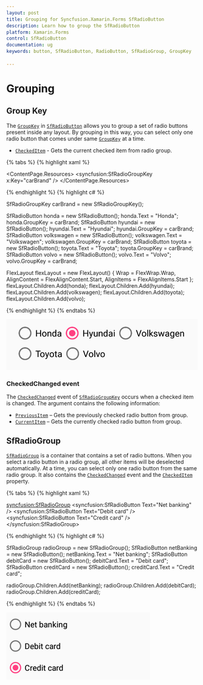 ```yaml
---
layout: post
title: Grouping for Syncfusion.Xamarin.Forms SfRadioButton
description: Learn how to group the SfRadioButton
platform: Xamarin.Forms
control: SfRadioButton
documentation: ug 
keywords: button, SfRadioButton, RadioButton, SfRadioGroup, GroupKey

---
```


# Grouping

## Group Key

The [`GroupKey`](https://help.syncfusion.com/cr/cref_files/xamarin/Syncfusion.Buttons.XForms~Syncfusion.XForms.Buttons.SfRadioButton~GroupKey.html) in [`SfRadioButton`](https://help.syncfusion.com/cr/xamarin/Syncfusion.Buttons.XForms~Syncfusion.XForms.Buttons.SfRadioButton.html) allows you to group a set of radio buttons present inside any layout. By grouping in this way, you can select only one radio button that comes under same [`GroupKey`](https://help.syncfusion.com/cr/cref_files/xamarin/Syncfusion.Buttons.XForms~Syncfusion.XForms.Buttons.SfRadioButton~GroupKey.html) at a time.

* [`CheckedItem`](https://help.syncfusion.com/cr/cref_files/xamarin/Syncfusion.Buttons.XForms~Syncfusion.XForms.Buttons.SfRadioGroupKey~CheckedItem.html) - Gets the current checked item from radio group.

{% tabs %}
{% highlight xaml %}

<ContentPage.Resources>
    <syncfusion:SfRadioGroupKey x:Key="carBrand" />
</ContentPage.Resources>

<FlexLayout Wrap="Wrap" AlignItems="Start" AlignContent="Start">
    <syncfusion:SfRadioButton Text="Honda" GroupKey="{StaticResource carBrand}"/>
    <syncfusion:SfRadioButton Text="Hyundai" GroupKey="{StaticResource carBrand}"/>
    <syncfusion:SfRadioButton Text="Volkswagen" GroupKey="{StaticResource carBrand}"/>
    <syncfusion:SfRadioButton Text="Toyota" GroupKey="{StaticResource carBrand}"/>
    <syncfusion:SfRadioButton Text="Volvo" GroupKey="{StaticResource carBrand}"/>
</FlexLayout>

{% endhighlight %}
{% highlight c# %}

SfRadioGroupKey carBrand = new SfRadioGroupKey();

SfRadioButton honda = new SfRadioButton();
honda.Text = "Honda";
honda.GroupKey = carBrand;
SfRadioButton hyundai = new SfRadioButton();
hyundai.Text = "Hyundai";
hyundai.GroupKey = carBrand;
SfRadioButton volkswagen = new SfRadioButton();
volkswagen.Text = "Volkswagen";
volkswagen.GroupKey = carBrand;
SfRadioButton toyota = new SfRadioButton();
toyota.Text = "Toyota";
toyota.GroupKey = carBrand;
SfRadioButton volvo = new SfRadioButton();
volvo.Text = "Volvo";
volvo.GroupKey = carBrand;

FlexLayout flexLayout = new FlexLayout()
{
    Wrap = FlexWrap.Wrap,
    AlignContent = FlexAlignContent.Start,
    AlignItems = FlexAlignItems.Start
};
flexLayout.Children.Add(honda);
flexLayout.Children.Add(hyundai);
flexLayout.Children.Add(volkswagen);
flexLayout.Children.Add(toyota);
flexLayout.Children.Add(volvo);

{% endhighlight %}
{% endtabs %}

![GroupKey support for SfRadioButton](Images/GroupKey.png)

### CheckedChanged event

The [`CheckedChanged`](https://help.syncfusion.com/cr/cref_files/xamarin/Syncfusion.Buttons.XForms~Syncfusion.XForms.Buttons.SfRadioGroupKey~CheckedChanged_EV.html) event of [`SfRadioGroupKey`](https://help.syncfusion.com/cr/cref_files/xamarin/Syncfusion.Buttons.XForms~Syncfusion.XForms.Buttons.SfRadioGroupKey.html) occurs when a checked item is changed. The argument contains the following information:

* [`PreviousItem`](https://help.syncfusion.com/cr/cref_files/xamarin/Syncfusion.Buttons.XForms~Syncfusion.XForms.Buttons.CheckedChangedEventArgs~PreviousItem.html) – Gets the previously checked radio button from group.
* [`CurrentItem`](https://help.syncfusion.com/cr/cref_files/xamarin/Syncfusion.Buttons.XForms~Syncfusion.XForms.Buttons.CheckedChangedEventArgs~CurrentItem.html) – Gets the currently checked radio button from group.

## SfRadioGroup

[`SfRadioGroup`](https://help.syncfusion.com/cr/xamarin/Syncfusion.Buttons.XForms~Syncfusion.XForms.Buttons.SfRadioGroup.html) is a container that contains a set of radio buttons. When you select a radio button in a radio group, all other items will be deselected automatically. At a time, you can select only one radio button from the same radio group. It also contains the [`CheckedChanged`](https://help.syncfusion.com/cr/cref_files/xamarin/Syncfusion.Buttons.XForms~Syncfusion.XForms.Buttons.SfRadioGroup~CheckedChanged_EV.html) event and the [`CheckedItem`](https://help.syncfusion.com/cr/cref_files/xamarin/Syncfusion.Buttons.XForms~Syncfusion.XForms.Buttons.SfRadioGroup~CheckedItem.html) property.

{% tabs %}
{% highlight xaml %}

<syncfusion:SfRadioGroup>
    <syncfusion:SfRadioButton Text="Net banking" />
    <syncfusion:SfRadioButton Text="Debit card" />
    <syncfusion:SfRadioButton Text="Credit card" />
</syncfusion:SfRadioGroup>

{% endhighlight %}
{% highlight c# %}

SfRadioGroup radioGroup = new SfRadioGroup();
SfRadioButton netBanking = new SfRadioButton();
netBanking.Text = "Net banking";
SfRadioButton debitCard = new SfRadioButton();
debitCard.Text = "Debit card";
SfRadioButton creditCard = new SfRadioButton();
creditCard.Text = "Credit card";

radioGroup.Children.Add(netBanking);
radioGroup.Children.Add(debitCard);
radioGroup.Children.Add(creditCard);

{% endhighlight %}
{% endtabs %}

![RadioGroup Image](Images/RadioGroup.png)
